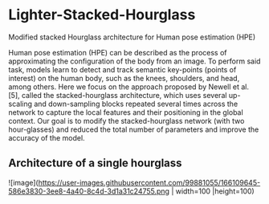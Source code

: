 # Lighter-Stacked-Hourglass
Modified stacked Hourglass architecture for Human pose estimation (HPE)


Human pose estimation (HPE) can be described as the process of approximating the configuration of the body from an image. To perform said task, models learn to detect and track semantic key-points (points of interest) on the human body, such as the knees, shoulders, and head, among others.
Here we focus on the approach proposed by Newell et al. [5], called the stacked-hourglass architecture, which uses several up-scaling and down-sampling blocks repeated
several times across the network to capture the local features and their positioning in the global context. Our goal is to modify the stacked-hourglass network (with two hour-glasses) and reduced the total number of parameters and improve the accuracy of the model.

## Architecture of a single hourglass
![image](https://user-images.githubusercontent.com/99881055/166109645-586e3830-3ee8-4a40-8c4d-3d1a31c24755.png | width=100 |height=100)

